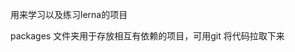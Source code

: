 <!--
 * @Name: 
 * @Description: 
 * @Author: 刘燕保
 * @Date: 2021-08-31 21:36:37
-->

用来学习以及练习lerna的项目

packages 文件夹用于存放相互有依赖的项目，可用git 将代码拉取下来